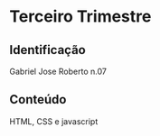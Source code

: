 #  Terceiro Trimestre

## Identificação
Gabriel Jose Roberto n.07

## Conteúdo
HTML, CSS e javascript
